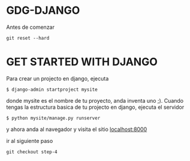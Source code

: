 # GDG-DJANGO
Antes de comenzar
```
git reset --hard
```

# GET STARTED WITH DJANGO

Para crear un projecto en django, ejecuta

```
$ django-admin startproject mysite
```

donde mysite es el nombre de tu proyecto, anda inventa uno ;). Cuando tengas la estructura basica
de tu projecto en django, ejecuta el servidor

```
$ python mysite/manage.py runserver
```

y ahora anda al navegador y visita el sitio [localhost:8000](localhost:8000)

ir al siguiente paso
```
git checkout step-4
```